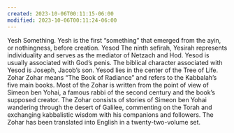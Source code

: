```yaml
---
created: 2023-10-06T00:11:15-06:00
modified: 2023-10-06T00:11:24-06:00
---
```


Yesh
 Something. Yesh is the first “something” that emerged from the ayin, or nothingness, before creation.
Yesod
 The ninth sefirah, Yesirah represents individuality and serves as the mediator of Netzach and Hod. Yesod is usually associated with God’s penis. The biblical character associated with Yesod is Joseph, Jacob’s son. Yesod lies in the center of the Tree of Life.
Zohar
 Zohar means “The Book of Radiance” and refers to the Kabbalah’s five main books. Most of the Zohar is written from the point of view of Simeon ben Yohai, a famous rabbi of the second century and the book’s supposed creator. The Zohar consists of stories of Simeon ben Yohai wandering through the desert of Galilee, commenting on the Torah and exchanging kabbalistic wisdom with his companions and followers. The Zohar has been translated into English in a twenty-two-volume set.
